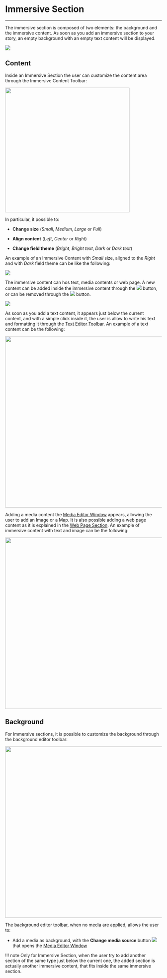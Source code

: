 # Immersive Section
**********************

The immersive section is composed of two elements: the background and the immersive content. As soon as you add an immersive section to your story, an empty background with an empty text content will be displayed.

<img src="../img/immersive-section/immersive-section-fd.jpg" class="ms-docimage"/>

## Content

Inside an Immersive Section the user can customize the content area through the Immersive Content Toolbar:

<img src="../img/immersive-section/imm-content-toolbar.jpg" class="ms-docimage" style="width:400px"/>

In particular, it possible to:

* **Change size** (*Small*, *Medium*, *Large* or *Full*)

* **Align content** (*Left*, *Center* or *Right*)

* **Change field theme** (*Bright*, *Bright text*, *Dark* or *Dark text*)

An example of an Immersive Content with *Small* size, aligned to the *Right* and with *Dark* field theme can be like the following:

<img src="../img/immersive-section/imm-content-edit.jpg" class="ms-docimage"/>

The immersive content can hos text, media contents or web page. A new content can be added inside the immersive content through the <img src="../img/button/++++.jpg" class="ms-docbutton"/> button, or can be removed through the <img src="../img/button/remove2.jpg" class="ms-docbutton"/> button. 

<img src="../img/immersive-section/add-remove.jpg" class="ms-docimage"/>

As soon as you add a text content, it appears just below the current content, and with a simple click inside it, the user is allow to write his text and formatting it through the [Text Editor Toolbar](text-editor-toolbar.md). An example of a text content can be the following:

<img src="../img/immersive-section/is-text-content.jpg" class="ms-docimage" width="550px"/>

Adding a media content the [Media Editor Window](media-editor-window.md) appears, allowing the user to add an Image or a Map. It is also possible adding a web page content as it is explained in the [Web Page Section](web-section.md). An example of immersive content with text and image can be the following:

<img src="../img/immersive-section/test-image.jpg" class="ms-docimage" width="550px"/>

## Background

For Immersive sections, it is possible to customize the background through the background editor toolbar:

<img src="../img/immersive-section/bck-toolbar.jpg" class="ms-docimage" width="550px"/>

The background editor toolbar, when no media are applied, allows the user to:

* Add a media as background, with the **Change media source** button <img src="../img/button/change-media.jpg" class="ms-docbutton"/> that opens the [Media Editor Window](media-editor-window.md)

!!! note
    Only for Immersive Section, when the user try to add another section of the same type just below the current one, the added section is actually another immersive content, that fits inside the same immersive section. 


